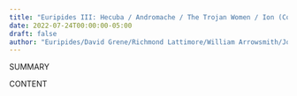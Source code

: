 ```yaml
---
title: "Euripides III: Hecuba / Andromache / The Trojan Women / Ion (Complete Greek Tragedies  #7)"
date: 2022-07-24T00:00:00-05:00
draft: false
author: "Euripides/David Grene/Richmond Lattimore/William Arrowsmith/John Frederick Nims/Ronald Frederick Willetts"
---
```


SUMMARY

<!--more-->

CONTENT